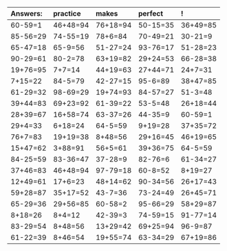 | Answers: | practice | makes | perfect | ! |
| :--- | :--- | :--- | :--- | :--- |
| 60-59=1 | 46+48=94 | 76+18=94 | 50-15=35 | 36+49=85 | 
| 85-56=29 | 74-55=19 | 78+6=84 | 70-49=21 | 30-21=9 | 
| 65-47=18 | 65-9=56 | 51-27=24 | 93-76=17 | 51-28=23 | 
| 90-29=61 | 80-2=78 | 63+19=82 | 29+24=53 | 66-28=38 | 
| 19+76=95 | 7+7=14 | 44+19=63 | 27+44=71 | 24+7=31 | 
| 7+15=22 | 84-5=79 | 42-27=15 | 95-6=89 | 38+47=85 | 
| 61-29=32 | 98-69=29 | 19+74=93 | 84-57=27 | 51-3=48 | 
| 39+44=83 | 69+23=92 | 61-39=22 | 53-5=48 | 26+18=44 | 
| 28+39=67 | 16+58=74 | 63-37=26 | 44-35=9 | 60-59=1 | 
| 29+4=33 | 6+18=24 | 64-5=59 | 9+19=28 | 37+35=72 | 
| 76+7=83 | 19+19=38 | 8+48=56 | 29+16=45 | 46+19=65 | 
| 15+47=62 | 3+88=91 | 56+5=61 | 39+36=75 | 64-5=59 | 
| 84-25=59 | 83-36=47 | 37-28=9 | 82-76=6 | 61-34=27 | 
| 37+46=83 | 46+48=94 | 97-79=18 | 60-8=52 | 8+19=27 | 
| 12+49=61 | 17+6=23 | 48+14=62 | 90-34=56 | 26+17=43 | 
| 59+28=87 | 35+17=52 | 43-7=36 | 73-24=49 | 26+45=71 | 
| 65-29=36 | 29+56=85 | 60-58=2 | 95-66=29 | 58+29=87 | 
| 8+18=26 | 8+4=12 | 42-39=3 | 74-59=15 | 91-77=14 | 
| 83-29=54 | 8+48=56 | 13+29=42 | 69+25=94 | 96-9=87 | 
| 61-22=39 | 8+46=54 | 19+55=74 | 63-34=29 | 67+19=86 | 

